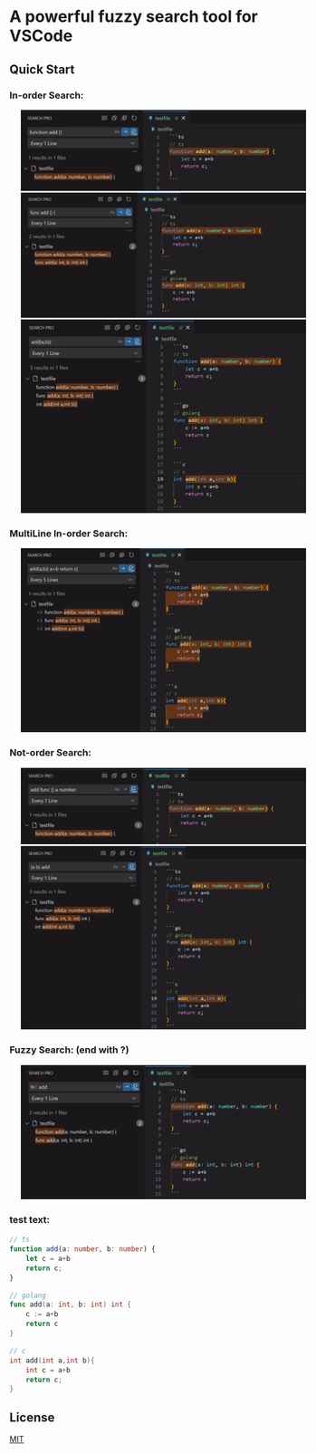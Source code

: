 # A powerful fuzzy search tool for VSCode

## Quick Start

### In-order Search:
<p align="left">
<img src="docs/images/0-order.png" style="padding-left: 20px;">
<br/>
<img src="docs/images/1-order.png" style="padding-left: 20px;">
<br/>
<img src="docs/images/2-order.png" style="padding-left: 20px;">
</p>

### MultiLine In-order Search:
<p align="left">
<img src="docs/images/3-multiLine.png" style="padding-left: 20px;">
</p>

### Not-order Search:
<p align="left">
<img src="docs/images/4.png" style="padding-left: 20px;">
<br/>
<img src="docs/images/5.png" style="padding-left: 20px;">
</p>

### Fuzzy Search: (end with ?)
<p align="left">
<img src="docs/images/6-fuzzy.png" style="padding-left: 20px;">
</p>


### test text:

```ts
// ts
function add(a: number, b: number) {
	let c = a+b
	return c;
}
```

```go
// golang
func add(a: int, b: int) int {
	c := a+b
	return c
}
```

```c
// c
int add(int a,int b){
	int c = a+b
	return c;
}
```

## License
[MIT](LICENSE)

